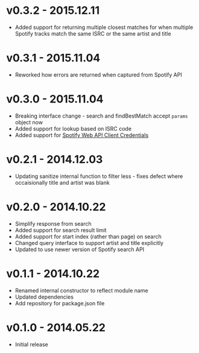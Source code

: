 # v0.3.2 - 2015.12.11

* Added support for returning multiple closest matches for when multiple Spotify tracks match the same ISRC or the same artist and title

# v0.3.1 - 2015.11.04

* Reworked how errors are returned when captured from Spotify API

# v0.3.0 - 2015.11.04

* Breaking interface change - search and findBestMatch accept `params` object now
* Added support for lookup based on ISRC code
* Added support for [Spotify Web API Client Credentials ](https://developer.spotify.com/web-api/authorization-guide/#client_credentials_flow)

# v0.2.1 - 2014.12.03

* Updating sanitize internal function to filter less - fixes defect where occaisionally title and artist was blank

# v0.2.0 - 2014.10.22

* Simplify response from search
* Added support for search result limit
* Added support for start index (rather than page) on search
* Changed query interface to support artist and title explicitly
* Updated to use newer version of Spotify search API

# v0.1.1 - 2014.10.22

* Renamed internal constructor to reflect module name
* Updated dependencies
* Add repository for package.json file

# v0.1.0 - 2014.05.22

* Initial release
